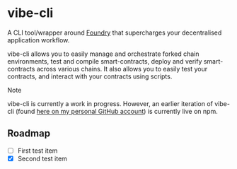 # vibe-cli

A CLI tool/wrapper around [Foundry](https://book.getfoundry.sh/) that supercharges your decentralised application workflow.

vibe-cli allows you to easily manage and orchestrate forked chain environments, test and compile smart-contracts, deploy and verify smart-contracts across various chains. It also allows you to easily test your contracts, and interact with your contracts using scripts.

> [!NOTE]
> vibe-cli is currently a work in progress.
> However, an earlier iteration of vibe-cli (found [here on my personal GitHub account](https://github.com/GreenWojak/vibe-cli)) is currently live on npm.

## Roadmap
- [ ] First test item
- [x] Second test item